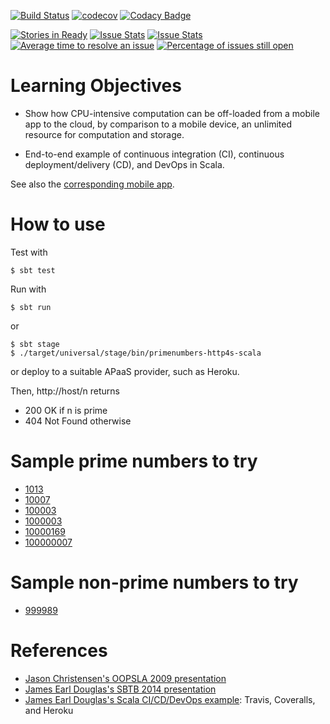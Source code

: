 [![Build Status](https://travis-ci.org/LoyolaChicagoCode/primenumbers-http4s-scala.svg?branch=master)](https://travis-ci.org/LoyolaChicagoCode/primenumbers-http4s-scala)
[![codecov](https://codecov.io/gh/LoyolaChicagoCode/primenumbers-http4s-scala/branch/master/graph/badge.svg)](https://codecov.io/gh/LoyolaChicagoCode/primenumbers-http4s-scala)
[![Codacy Badge](https://api.codacy.com/project/badge/Grade/a3090cda0e2b48ddb9a8609fc763d741)](https://www.codacy.com/app/laufer/primenumbers-http4s-scala)

[![Stories in Ready](https://badge.waffle.io/LoyolaChicagoCode/primenumbers-http4s-scala.png?label=ready&title=Ready)](http://waffle.io/LoyolaChicagoCode/primenumbers-http4s-scala)
[![Issue Stats](http://issuestats.com/github/LoyolaChicagoCode/primenumbers-http4s-scala/badge/pr)](http://issuestats.com/github/LoyolaChicagoCode/primenumbers-http4s-scala)
[![Issue Stats](http://issuestats.com/github/LoyolaChicagoCode/primenumbers-http4s-scala/badge/issue)](http://issuestats.com/github/LoyolaChicagoCode/primenumbers-http4s-scala)
[![Average time to resolve an issue](http://isitmaintained.com/badge/resolution/LoyolaChicagoCode/primenumbers-http4s-scala.svg)](http://isitmaintained.com/project/LoyolaChicagoCode/primenumbers-http4s-scala "Average time to resolve an issue")
[![Percentage of issues still open](http://isitmaintained.com/badge/open/LoyolaChicagoCode/primenumbers-http4s-scala.svg)](http://isitmaintained.com/project/LoyolaChicagoCode/primenumbers-http4s-scala "Percentage of issues still open")


# Learning Objectives

- Show how CPU-intensive computation can be off-loaded from a mobile app to
  the cloud, by comparison to a mobile device, an unlimited resource for
  computation and storage.

- End-to-end example of continuous integration (CI), continuous
  deployment/delivery (CD), and DevOps in Scala.

See also the
[corresponding mobile app](https://github.com/LoyolaChicagoCode/primenumbers-android-scala).

# How to use

Test with

    $ sbt test

Run with

    $ sbt run

or

    $ sbt stage
	$ ./target/universal/stage/bin/primenumbers-http4s-scala

or deploy to a suitable APaaS provider, such as Heroku.

Then, http://host/n returns

- 200 OK if n is prime
- 404 Not Found otherwise

# Sample prime numbers to try

- [1013](http://laufer-primechecker.herokuapp.com/1013)
- [10007](http://laufer-primechecker.herokuapp.com/10007)
- [100003](http://laufer-primechecker.herokuapp.com/100003)
- [1000003](http://laufer-primechecker.herokuapp.com/1000003)
- [10000169](http://laufer-primechecker.herokuapp.com/10000169)
- [100000007](http://laufer-primechecker.herokuapp.com/100000007)

# Sample non-prime numbers to try

- [999989](http://laufer-primechecker.herokuapp.com/999989)

# References

- [Jason Christensen's OOPSLA 2009 presentation](http://www.slideshare.net/jasonc411/oopsla-2009-combining-rest-and-cloud-a-practitioners-report)
- [James Earl Douglas's SBTB 2014 presentation](https://www.youtube.com/watch?v=sZYAFWTyOlE)
- [James Earl Douglas's Scala CI/CD/DevOps example](https://github.com/earldouglas/scala-cd): Travis, Coveralls, and Heroku
